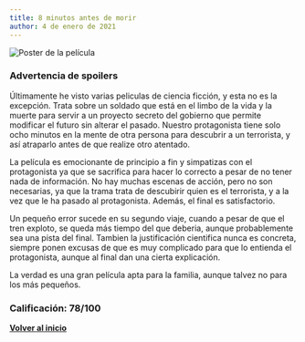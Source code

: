```yaml
---
title: 8 minutos antes de morir
author: 4 de enero de 2021
---
```


![](https://external-content.duckduckgo.com/iu/?u=http%3A%2F%2Ffanart.tv%2Ffanart%2Fmovies%2F45612%2Fmovieposter%2Fsource-code-5315e4e0a2908.jpg&f=1&nofb=1 "Poster de la película")

### Advertencia de spoilers

Últimamente he visto varias peliculas de ciencia ficción, y esta no es la excepción.
Trata sobre un soldado que está en el limbo de la vida y la muerte para servir a un proyecto secreto del gobierno que permite modificar el futuro sin alterar el pasado.
Nuestro protagonista tiene solo ocho minutos en la mente de otra persona para descubrir a un terrorista, y así atraparlo antes de que realize otro atentado.

La película es emocionante de principio a fin y simpatizas con el protagonista ya que se sacrifica para hacer lo correcto a pesar de no tener nada de información.
No hay muchas escenas de acción, pero no son necesarias, ya que la trama trata de descubirir quien es el terrorista, y a la vez que le ha pasado al protagonista.
Además, el final es satisfactorio.

Un pequeño error sucede en su segundo viaje, cuando a pesar de que el tren exploto, se queda más tiempo del que deberia, aunque probablemente sea una pista del final.
Tambien la justificación cientifica nunca es concreta, siempre ponen excusas de que es muy complicado para que lo entienda el protagonista, aunque al final dan una cierta explicación.

La verdad es una gran película apta para la familia, aunque talvez no para los más pequeños.

### Calificación: 78/100

[**Volver al inicio**](../index.html)
